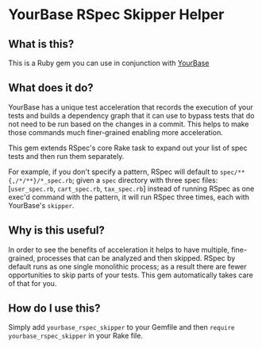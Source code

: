 # YourBase RSpec Skipper Helper

## What is this?

This is a Ruby gem you can use in conjunction with [YourBase](https://yourbase.io)

## What does it do?

YourBase has a unique test acceleration that records the execution of your tests
and builds a dependency graph that it can use to bypass tests that do not need
to be run based on the changes in a commit. This helps to make those commands
much finer-grained enabling more acceleration. 

This gem extends RSpec's core Rake task to expand out your list of spec tests and 
then run them separately. 

For example, if you don't specify a pattern, RSpec will default to 
`spec/**{,/*/**}/*_spec.rb`; given a `spec` directory with three spec files:
[`user_spec.rb`, `cart_spec.rb`, `tax_spec.rb`] instead of running RSpec as one
exec'd command with the pattern, it will run RSpec three times, each with
YourBase's `skipper`. 

## Why is this useful?

In order to see the benefits of acceleration it helps to have multiple,
fine-grained, processes that can be analyzed and then skipped. RSpec 
by default runs as one single monolithic process; as a result there are fewer
opportunities to skip parts of your tests. This gem automatically takes care of
that for you.

## How do I use this?

Simply add `yourbase_rspec_skipper` to your Gemfile and then `require
yourbase_rspec_skipper` in your Rake file. 
